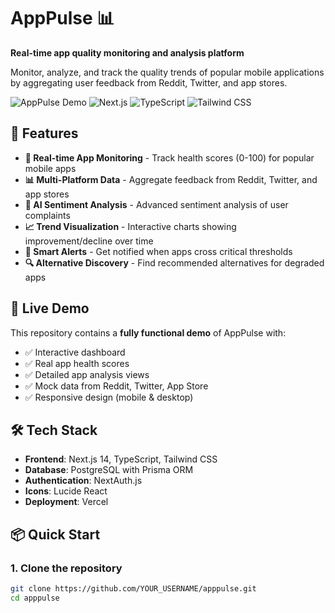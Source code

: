 # AppPulse 📊

**Real-time app quality monitoring and analysis platform**

Monitor, analyze, and track the quality trends of popular mobile applications by aggregating user feedback from Reddit, Twitter, and app stores.

![AppPulse Demo](https://img.shields.io/badge/Status-Live%20Demo-brightgreen)
![Next.js](https://img.shields.io/badge/Next.js-14-black)
![TypeScript](https://img.shields.io/badge/TypeScript-Latest-blue)
![Tailwind CSS](https://img.shields.io/badge/Tailwind-CSS-38B2AC)

## 🚀 Features

- **📱 Real-time App Monitoring** - Track health scores (0-100) for popular mobile apps
- **📊 Multi-Platform Data** - Aggregate feedback from Reddit, Twitter, and app stores  
- **🧠 AI Sentiment Analysis** - Advanced sentiment analysis of user complaints
- **📈 Trend Visualization** - Interactive charts showing improvement/decline over time
- **🔔 Smart Alerts** - Get notified when apps cross critical thresholds
- **🔍 Alternative Discovery** - Find recommended alternatives for degraded apps

## 🎯 Live Demo

This repository contains a **fully functional demo** of AppPulse with:
- ✅ Interactive dashboard
- ✅ Real app health scores
- ✅ Detailed app analysis views
- ✅ Mock data from Reddit, Twitter, App Store
- ✅ Responsive design (mobile & desktop)

## 🛠️ Tech Stack

- **Frontend**: Next.js 14, TypeScript, Tailwind CSS
- **Database**: PostgreSQL with Prisma ORM
- **Authentication**: NextAuth.js
- **Icons**: Lucide React
- **Deployment**: Vercel

## 📦 Quick Start

### 1. Clone the repository
```bash
git clone https://github.com/YOUR_USERNAME/apppulse.git
cd apppulse
